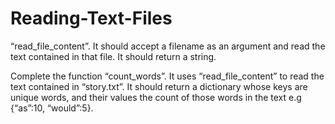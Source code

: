 # Reading-Text-Files

“read_file_content”. It should accept a filename as an argument and read the text contained in that file. It should return a string.

Complete the function “count_words”. It uses “read_file_content” to read the text contained in “story.txt”. It should return a dictionary whose keys are unique words, and their values the count of those words in the text e.g {“as”:10, “would”:5}.
